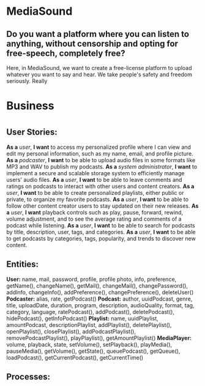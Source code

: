 # MediaSound

## Do you want a platform where you can listen to anything, without censorship and opting for free-speech, completely free?
Here, in MediaSound, we want to create a free-license platform to upload whatever you want to say and hear. We take people's safety and freedom seriously. Really

# Business

# 



## User Stories:

__As a__ _user_, __I want__ to access my personalized profile where I can view and edit my personal information, such as my name, email, and profile picture.
__As a__ _podcaster_, __I want__ to be able to upload audio files in some formats like MP3 and WAV to publish my podcasts.
__As a__ _system administrator_, __I want__ to implement a secure and scalable storage system to efficiently manage users' audio files.
__As a__ _user_, __I want__ to be able to leave comments and ratings on podcasts to interact with other users and content creators.
__As a__ _user_, __I want__ to be able to create personalized playlists, either public or private, to organize my favorite podcasts.
__As a__ _user_, __I want__ to be able to follow other content creator users to stay updated on their new releases.
__As a__ _user_, __I want__ playback controls such as play, pause, forward, rewind, volume adjustment, and to see the average rating and comments of a podcast while listening.
__As a__ _user_, __I want__ to be able to search for podcasts by title, description, user, tags, and categories.
__As a__ _user_, __I want__ to be able to get podcasts by categories, tags, popularity, and trends to discover new content.

## Entities:

__User:__ name, mail, password, profile, profile photo, info, preference, getName(), changeName(), getMail(), changeMail(), changePassword(), addInfo, changeInfo(), addPreference(), changePreference(), deleteUser()
__Podcaster:__ alias, rate, getPodcast()
__Podcast:__ author, uuidPodcast, genre, title, uploadDate, duration, program, description, audioQuality, format, tag, category, language, ratePodcast(), addPodcast(), deletePodcast(), hidePodcast(), getInfoPodcast()
__Playlist:__ name, uuidPlaylist, amountPodcast, descriptionPlaylist, addPlaylist(), deletePlaylist(), openPlaylist(), closePlaylist(), addPodcastPlaylist(), removePodcastPlaylist(), playPlaylist(), getAmountPlaylist()
__MediaPlayer:__ volume, playback, state, setVolume(), setPlayback(), playMedia(), pauseMedia(), getVolume(), getState(), queuePodcast(), getQueue(), loadPodcast(), getCurrentPodcast(), getCurrentTime()

## Processes:




